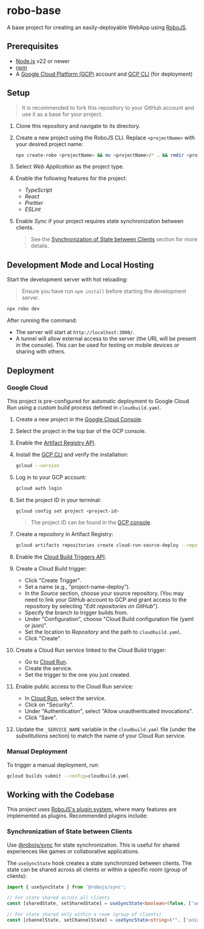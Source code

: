 # robo-base
A base project for creating an easily-deployable WebApp using [RoboJS](https://robojs.dev/).

## Prerequisites

- [Node.js](https://nodejs.org/) v22 or newer
- [npm](https://www.npmjs.com/)
- A [Google Cloud Platform (GCP)](https://console.cloud.google.com/) account and [GCP CLI](https://cloud.google.com/sdk/docs/install) (for deployment)

## Setup

> It is recommended to fork this repository to your GitHub account and use it as a base for your project.

1. Clone this repository and navigate to its directory.

2. Create a new project using the RoboJS CLI. Replace `<projectName>` with your desired project name:
   ```bash
   npx create-robo <projectName> && mv <projectName>/* . && rmdir <projectName>
   ```

3. Select *Web Application* as the project type.

4. Enable the following features for the project:
   - *TypeScript*
   - *React*
   - *Prettier*
   - *ESLint*

5. Enable *Sync* if your project requires state synchronization between clients.

   > See the [Synchronization of State between Clients](#synchronization-of-state-between-clients) section for more details.

## Development Mode and Local Hosting

Start the development server with hot reloading:

> Ensure you have run `npm install` before starting the development server.

```bash
npx robo dev
```

After running the command:
- The server will start at `http://localhost:3000/`.
- A tunnel  will allow external access to the server (the URL will be present in the console). This can be used for testing on mobile devices or sharing with others.

## Deployment

### Google Cloud

This project is pre-configured for automatic deployment to Google Cloud Run using a custom build process defined in `cloudbuild.yaml`.

1. Create a new project in the [Google Cloud Console](https://console.cloud.google.com).

2. Select the project in the top bar of the GCP console.

3. Enable the [Artifact Registry API](https://console.cloud.google.com/artifacts).

4. Install the [GCP CLI](https://cloud.google.com/sdk/docs/install) and verify the installation:
   ```bash
   gcloud --version
   ```

5. Log in to your GCP account:
   ```bash
   gcloud auth login
   ```

6. Set the project ID in your terminal:
   ```bash
   gcloud config set project <project-id>
   ```
   > The project ID can be found in the [GCP console](https://console.cloud.google.com/welcome).

7. Create a repository in Artifact Registry:
   ```bash
   gcloud artifacts repositories create cloud-run-source-deploy --repository-format=docker --location=europe-southwest1 --description="Docker repository for Cloud Run deployments"
   ```

8. Enable the [Cloud Build Triggers API](https://console.cloud.google.com/cloud-build/triggers).

9. Create a Cloud Build trigger:
   - Click "Create Trigger".
   - Set a name (e.g., "project-name-deploy").
   - In the *Source* section, choose your source repository. (You may need to link your GitHub account to GCP and grant access to the repository by selecting "*Edit repositories on GitHub*").
   - Specify the branch to trigger builds from.
   - Under "Configuration", choose "Cloud Build configuration file (yaml or json)".
   - Set the location to *Repository* and the path to `cloudbuild.yaml`.
   - Click "Create".

10. Create a Cloud Run service linked to the Cloud Build trigger:
    - Go to [Cloud Run](https://console.cloud.google.com/run).
    - Create the service.
    - Set the trigger to the one you just created.

11. Enable public access to the Cloud Run service:
    - In [Cloud Run](https://console.cloud.google.com/run), select the service.
    - Click on "Security".
    - Under "Authentication", select "Allow unauthenticated invocations".
    - Click "Save".

12. Update the `_SERVICE_NAME` variable in the `cloudbuild.yaml` file (under the *substitutions* section) to match the name of your Cloud Run service.

### Manual Deployment
To trigger a manual deployment, run:
```bash
gcloud builds submit --config=cloudbuild.yaml
```

## Working with the Codebase

This project uses [RoboJS's plugin system](https://robojs.dev/plugins/directory), where many features are implemented as plugins. Recommended plugins include:

### Synchronization of State between Clients

Use [@robojs/sync](https://robojs.dev/plugins/sync) for state synchronization. This is useful for shared experiences like games or collaborative applications.

The `useSyncState` hook creates a state synchronized between clients. The state can be shared across all clients or within a specific room (group of clients):
```typescript
import { useSyncState } from '@robojs/sync';

// For state shared across all clients
const [sharedState, setSharedState] = useSyncState<boolean>(false, ['uniqueId']);

// For state shared only within a room (group of clients)
const [channelState, setChannelState] = useSyncState<string>("", ['uniqueId', roomId]);
```